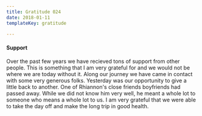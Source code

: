 ```yaml
---
title: Gratitude 024
date: 2018-01-11
templateKey: gratitude

---
```


#### Support

Over the past few years we have recieved tons of support from other people.   This is something that I am very grateful for and we would not be where we are today without it.  Along our journey we have came in contact with some very generous folks.  Yesterday was our opportunity to give a little back  to another.  One of Rhiannon's close friends boyfriends had passed away.  While we did not know him very well, he meant a whole lot to someone who means a whole lot to us.  I am very grateful that we were able to take the day off and make the long trip in good health.  


